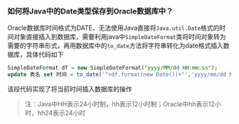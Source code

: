 ### 如何将Java中的Date类型保存到Oracle数据库中？
Oracle数据库时间格式为DATE，无法使用Java直接将`Java.util.Date`格式的时间对象直接插入到数据库，需要利用java中`SimpleDateFormat`类将时间对象转为需要的字符串形式，再用数据库中的`to_date`方法将字符串转化为date格式插入数据库，具体代码如下

```sql
SimpleDateFormat df = new SimpleDateFormat("yyyy/MM/dd HH:mm:ss");
update 表名 set 时间 = to_date('"+df.format(new Date())+"','yyyy/mm/dd hh24:mi:ss') 
```

该段代码实现了将当前时间插入数据库的操作
>注：Java中HH表示24小时制，hh表示12小时制；Oracle中hh表示12小时，hh24表示24小时

